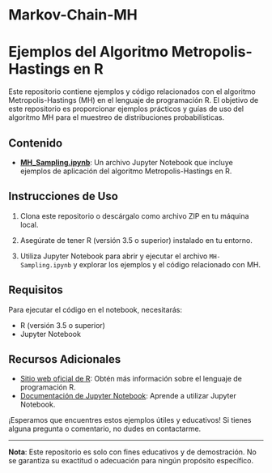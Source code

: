 # Markov-Chain-MH
# Ejemplos del Algoritmo Metropolis-Hastings en R

Este repositorio contiene ejemplos y código relacionados con el algoritmo Metropolis-Hastings (MH) en el lenguaje de programación R. El objetivo de este repositorio es proporcionar ejemplos prácticos y guías de uso del algoritmo MH para el muestreo de distribuciones probabilísticas.

## Contenido

- **[MH_Sampling.ipynb](MH_Sampling.ipynb)**: Un archivo Jupyter Notebook que incluye ejemplos de aplicación del algoritmo Metropolis-Hastings en R.

## Instrucciones de Uso

1. Clona este repositorio o descárgalo como archivo ZIP en tu máquina local.

2. Asegúrate de tener R (versión 3.5 o superior) instalado en tu entorno.

3. Utiliza Jupyter Notebook para abrir y ejecutar el archivo `MH-Sampling.ipynb` y explorar los ejemplos y el código relacionado con MH.

## Requisitos

Para ejecutar el código en el notebook, necesitarás:

- R (versión 3.5 o superior)
- Jupyter Notebook

## Recursos Adicionales

- [Sitio web oficial de R](https://www.r-project.org/): Obtén más información sobre el lenguaje de programación R.
- [Documentación de Jupyter Notebook](https://jupyter.org/documentation): Aprende a utilizar Jupyter Notebook.

¡Esperamos que encuentres estos ejemplos útiles y educativos! Si tienes alguna pregunta o comentario, no dudes en contactarme.

---

**Nota**: Este repositorio es solo con fines educativos y de demostración. No se garantiza su exactitud o adecuación para ningún propósito específico.
